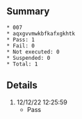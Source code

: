 ## Summary
	* 007
	* aqxgvvmwkbfkafxgkhtk
	* Pass: 1
	* Fail: 0
	* Not executed: 0
	* Suspended: 0
	* Total: 1
## Details
1. 12/12/22 12:25:59
	* Pass
